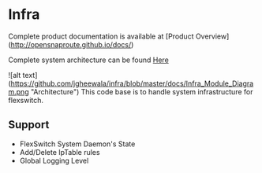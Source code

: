 # Infra
Complete product documentation is available at 
[Product Overview] (http://opensnaproute.github.io/docs/)

Complete system architecture can be found 
[Here](http://opensnaproute.github.io/docs/architecture.html) 

![alt text] (https://github.com/jgheewala/infra/blob/master/docs/Infra_Module_Diagram.png "Architecture")
This code base is to handle system infrastructure for flexswitch.

## Support
 - FlexSwitch System Daemon's State
 - Add/Delete IpTable rules
 - Global Logging Level
